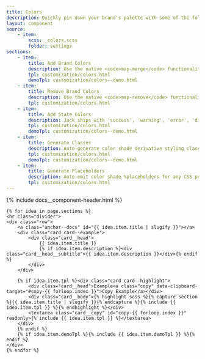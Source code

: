 ```yaml
---
title: Colors
description: Quickly pin down your brand's palette with some of the following techniques.  Jack uses a number of generator functions behind the scenes to compile utility derivatives for a set of brand colors and colors that convey stateful meaning.
layout: component
source:
    - item:
        scss: _colors.scss
        folder: settings
sections:
    - item:
        title: Add Brand Colors
        description: Use the native <code>map-merge</code> functionality of Sass to add new colors to your brand array mapping.
        tpl: customization/colors.html
        demoTpl: customization/colors--demo.html
    - item:
        title: Remove Brand Colors
        description: Use the native <code>map-remove</code> functionality of Sass to remove colors from your brand array mapping.
        tpl: customization/colors.html
    - item:
        title: Add State Colors
        description: Jack ships with 'success', 'warning', 'error', 'disabled', and 'info' states that reside in the <code>$colors_states</code> array map.  This map is looped through by components like buttons, cards, and alerts.  Use the native <code>map-merge</code> functionality of Sass to add colors from your brand array mapping.  The underpinnings are identical to brand color extension, the key difference being semantics reserved for indicating component state.
        tpl: customization/colors.html
        demoTpl: customization/colors--demo.html
    - item:
        title: Generate Classes
        description: Auto-generate color shade derivative styling classes for any CSS property that accepts a color for the value, e.g. <code>color</code>, <code>background</code>, <code>border-color</code>, or <code>fill</code>  You may also pass rgb/rgba/hsl properties as the base color.
        tpl: customization/colors.html
        demoTpl: customization/colors--demo.html
    - item:
        title: Generate Placeholders
        description: Auto-emit color shade %placeholders for any CSS property that accepts a color for the value, e.g. <code>color</code>, <code>background</code>, <code>border-color</code>, or <code>fill</code>.  You may also pass rgb/rgba/hsl properties as the base color.
        tpl: customization/colors.html
---
```

<div class="container content">
    {% include docs__component-header.html %}

    {% for idea in page.sections %}
    <hr class="divider">
    <div class="row">
        <a class="anchor--docs" id="{{ idea.item.title | slugify }}"></a>
        <div class="card card--example">
            <div class="card__head">
                {{ idea.item.title }}
                {% if idea.item.description %}<div class="card__head__subtitle">{{ idea.item.description }}</div>{% endif %}
            </div>
        </div>
        
        {% if idea.item.tpl %}<div class="card card--highlight">
            <div class="card__head">Example<a class="copy" data-clipboard-target="#copy-{{ forloop.index }}">Copy Example</a></div>
            <div class="card__body">{% highlight scss %}{% capture section %}{{ idea.item.title | slugify }}{% endcapture %}{% include {{ idea.item.tpl }} %}{% endhighlight %}</div>
            <textarea class="card__copy" id="copy-{{ forloop.index }}" readonly>{% include {{ idea.item.tpl }} %}</textarea>
        </div>
        {% endif %}
        {% if idea.item.demoTpl %}{% include {{ idea.item.demoTpl }} %}{% endif %}
    </div>
    {% endfor %}
</div>